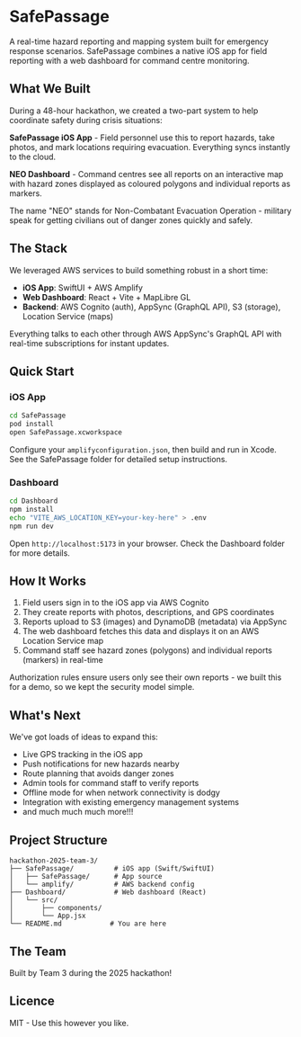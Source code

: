 # SafePassage

A real-time hazard reporting and mapping system built for emergency response scenarios. SafePassage combines a native iOS app for field reporting with a web dashboard for command centre monitoring.

## What We Built

During a 48-hour hackathon, we created a two-part system to help coordinate safety during crisis situations:

**SafePassage iOS App** - Field personnel use this to report hazards, take photos, and mark locations requiring evacuation. Everything syncs instantly to the cloud.

**NEO Dashboard** - Command centres see all reports on an interactive map with hazard zones displayed as coloured polygons and individual reports as markers.

The name "NEO" stands for Non-Combatant Evacuation Operation - military speak for getting civilians out of danger zones quickly and safely.

## The Stack

We leveraged AWS services to build something robust in a short time:

- **iOS App**: SwiftUI + AWS Amplify
- **Web Dashboard**: React + Vite + MapLibre GL
- **Backend**: AWS Cognito (auth), AppSync (GraphQL API), S3 (storage), Location Service (maps)

Everything talks to each other through AWS AppSync's GraphQL API with real-time subscriptions for instant updates.

## Quick Start

### iOS App

```bash
cd SafePassage
pod install
open SafePassage.xcworkspace
```

Configure your `amplifyconfiguration.json`, then build and run in Xcode. See the SafePassage folder for detailed setup instructions.

### Dashboard

```bash
cd Dashboard
npm install
echo "VITE_AWS_LOCATION_KEY=your-key-here" > .env
npm run dev
```

Open `http://localhost:5173` in your browser. Check the Dashboard folder for more details.

## How It Works

1. Field users sign in to the iOS app via AWS Cognito
2. They create reports with photos, descriptions, and GPS coordinates
3. Reports upload to S3 (images) and DynamoDB (metadata) via AppSync
4. The web dashboard fetches this data and displays it on an AWS Location Service map
5. Command staff see hazard zones (polygons) and individual reports (markers) in real-time

Authorization rules ensure users only see their own reports - we built this for a demo, so we kept the security model simple.

## What's Next

We've got loads of ideas to expand this:

- Live GPS tracking in the iOS app
- Push notifications for new hazards nearby
- Route planning that avoids danger zones
- Admin tools for command staff to verify reports
- Offline mode for when network connectivity is dodgy
- Integration with existing emergency management systems
- and much much much more!!!

## Project Structure

```
hackathon-2025-team-3/
├── SafePassage/          # iOS app (Swift/SwiftUI)
│   ├── SafePassage/      # App source
│   └── amplify/          # AWS backend config
├── Dashboard/            # Web dashboard (React)
│   └── src/
│       ├── components/
│       └── App.jsx
└── README.md            # You are here
```

## The Team

Built by Team 3 during the 2025 hackathon!

## Licence

MIT - Use this however you like. 
